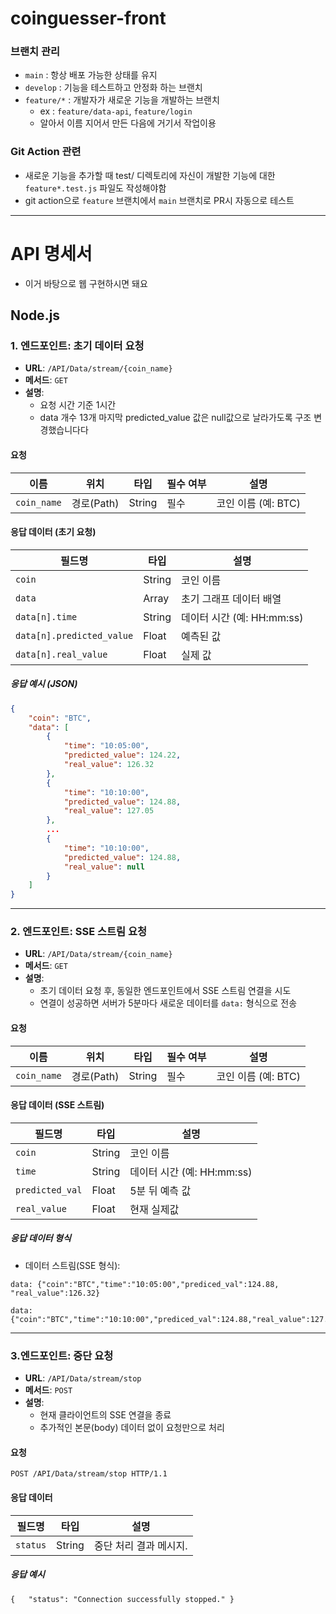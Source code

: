 # coinguesser-front

### 브랜치 관리
- `main` : 항상 배포 가능한 상태를 유지
- `develop` : 기능을 테스트하고 안정화 하는 브랜치
- `feature/*` : 개발자가 새로운 기능을 개발하는 브랜치
    - ex : `feature/data-api`, `feature/login`
    - 알아서 이름 지어서 만든 다음에 거기서 작업이용

### Git Action 관련
- 새로운 기능을 추가할 때 test/ 디렉토리에 자신이 개발한 기능에 대한 `feature*.test.js` 파일도 작성해야함
- git action으로 `feature` 브랜치에서 `main` 브랜치로 PR시 자동으로 테스트



---
# API 명세서 
-  이거 바탕으로 웹 구현하시면 돼요
  
## Node.js
### **1. 엔드포인트: 초기 데이터 요청**
- **URL**: `/API/Data/stream/{coin_name}`
- **메서드**: `GET`
- **설명**:  
    - 요청 시간 기준 1시간
    - data 개수 13개 마지막 predicted_value 값은 null값으로 날라가도록 구조 변경했습니다다

#### **요청**
| 이름          | 위치       | 타입     | 필수 여부 | 설명             |
| ----------- | -------- | ------ | ----- | -------------- |
| `coin_name` | 경로(Path) | String | 필수    | 코인 이름 (예: BTC) |

#### **응답 데이터 (초기 요청)**
| 필드명                      | 타입     | 설명                   |
| ------------------------ | ------ | -------------------- |
| `coin`                   | String | 코인 이름                |
| `data`                   | Array  | 초기 그래프 데이터 배열        |
| `data[n].time`           | String | 데이터 시간 (예: HH:mm:ss) |
| `data[n].predicted_value` | Float  | 예측된 값                |
| `data[n].real_value`     | Float  | 실제 값                 |

##### **응답 예시 (JSON)**
```json
{
    "coin": "BTC",
    "data": [
        {
            "time": "10:05:00",
            "predicted_value": 124.22,
            "real_value": 126.32
        },
        {
            "time": "10:10:00",
            "predicted_value": 124.88,
            "real_value": 127.05
        },
        ...
        {
            "time": "10:10:00",
            "predicted_value": 124.88,
            "real_value": null
        }
    ]
}
```
---
### **2. 엔드포인트: SSE 스트림 요청**
- **URL**: `/API/Data/stream/{coin_name}`
- **메서드**: `GET`
- **설명**:  
  - 초기 데이터 요청 후, 동일한 엔드포인트에서 SSE 스트림 연결을 시도
  - 연결이 성공하면 서버가 5분마다 새로운 데이터를 `data:` 형식으로 전송

#### **요청**
| 이름          | 위치       | 타입   | 필수 여부 | 설명                  |
|---------------|------------|--------|-----------|-----------------------|
| `coin_name`   | 경로(Path) | String | 필수      | 코인 이름 (예: BTC)   |

#### **응답 데이터 (SSE 스트림)**
| 필드명                   | 타입     | 설명                   |
| --------------------- | ------ | -------------------- |
| `coin`                | String | 코인 이름                |
| `time`                | String | 데이터 시간 (예: HH:mm:ss) |
| `predicted_val` | Float  | 5분 뒤 예측 값            |
| `real_value`          | Float  | 현재 실제값               |

##### **응답 데이터 형식**
- 데이터 스트림(SSE 형식):
```plaintext
data: {"coin":"BTC","time":"10:05:00","prediced_val":124.88, "real_value":126.32}

data: {"coin":"BTC","time":"10:10:00","prediced_val":124.88,"real_value":127.05}
```
---

### **3.엔드포인트: 중단 요청**
- **URL**: `/API/Data/stream/stop`
- **메서드**: `POST`
- **설명**:
    - 현재 클라이언트의 SSE 연결을 종료
    - 추가적인 본문(body) 데이터 없이 요청만으로 처리
      
#### **요청**
`POST /API/Data/stream/stop HTTP/1.1`

#### **응답 데이터**
|필드명|타입|설명|
|---|---|---|
|`status`|String|중단 처리 결과 메시지.|

##### **응답 예시**
`{   "status": "Connection successfully stopped." }`

